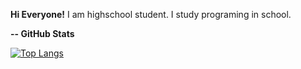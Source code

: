 **Hi Everyone!**
I am highschool student. I study programing in school.

**-- GitHub Stats**

[![Top Langs](https://github-readme-stats.vercel.app/api/top-langs/?username=sevensakes)](https://github.com/anuraghazra/github-readme-stats)
